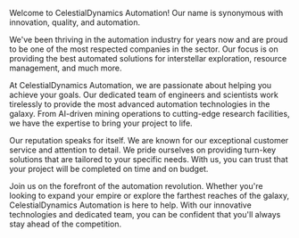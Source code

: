 Welcome to CelestialDynamics Automation! Our name is synonymous with innovation, quality, and automation.

We've been thriving in the automation industry for years now and are proud to be one of the most respected companies in the sector. Our focus is on providing the best automated solutions for interstellar exploration, resource management, and much more.

At CelestialDynamics Automation, we are passionate about helping you achieve your goals. Our dedicated team of engineers and scientists work tirelessly to provide the most advanced automation technologies in the galaxy. From AI-driven mining operations to cutting-edge research facilities, we have the expertise to bring your project to life.

Our reputation speaks for itself. We are known for our exceptional customer service and attention to detail. We pride ourselves on providing turn-key solutions that are tailored to your specific needs. With us, you can trust that your project will be completed on time and on budget.

Join us on the forefront of the automation revolution. Whether you're looking to expand your empire or explore the farthest reaches of the galaxy, CelestialDynamics Automation is here to help. With our innovative technologies and dedicated team, you can be confident that you'll always stay ahead of the competition.